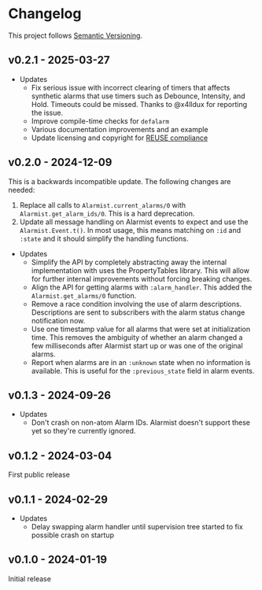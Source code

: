 # Changelog

This project follows [Semantic Versioning](https://semver.org/spec/v2.0.0.html).

## v0.2.1 - 2025-03-27

* Updates
  * Fix serious issue with incorrect clearing of timers that affects synthetic
    alarms that use timers such as Debounce, Intensity, and Hold. Timeouts could
    be missed. Thanks to @x4lldux for reporting the issue.
  * Improve compile-time checks for `defalarm`
  * Various documentation improvements and an example
  * Update licensing and copyright for [REUSE compliance](https://reuse.software/)

## v0.2.0 - 2024-12-09

This is a backwards incompatible update. The following changes are needed:

1. Replace all calls to `Alarmist.current_alarms/0` with
   `Alarmist.get_alarm_ids/0`. This is a hard deprecation.
2. Update all message handling on Alarmist events to expect and use the
   `Alarmist.Event.t()`. In most usage, this means matching on `:id` and
   `:state` and it should simplify the handling functions.

* Updates
  * Simplify the API by completely abstracting away the internal implementation
    with uses the PropertyTables library. This will allow for further internal
    improvements without forcing breaking changes.
  * Align the API for getting alarms with `:alarm_handler`. This added the
    `Alarmist.get_alarms/0` function.
  * Remove a race condition involving the use of alarm descriptions.
    Descriptions are sent to subscribers with the alarm status change
    notification now.
  * Use one timestamp value for all alarms that were set at initialization time.
    This removes the ambiguity of whether an alarm changed a few milliseconds
    after Alarmist start up or was one of the original alarms.
  * Report when alarms are in an `:unknown` state when no information is
    available. This is useful for the `:previous_state` field in alarm events.

## v0.1.3 - 2024-09-26

* Updates
  * Don't crash on non-atom Alarm IDs. Alarmist doesn't support these yet so
    they're currently ignored.

## v0.1.2 - 2024-03-04

First public release

## v0.1.1 - 2024-02-29

* Updates
  * Delay swapping alarm handler until supervision tree started to fix possible
    crash on startup

## v0.1.0 - 2024-01-19

Initial release
